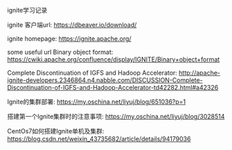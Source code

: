 ignite学习记录

ignite 客户端url:
https://dbeaver.io/download/

ignite homepage:
https://ignite.apache.org/

some useful url
Binary object format:
https://cwiki.apache.org/confluence/display/IGNITE/Binary+object+format

Complete Discontinuation of IGFS and Hadoop Accelerator:
http://apache-ignite-developers.2346864.n4.nabble.com/DISCUSSION-Complete-Discontinuation-of-IGFS-and-Hadoop-Accelerator-td42282.html#a42326

Ignite的集群部署:
https://my.oschina.net/liyuj/blog/651036?p=1

搭建第一个Ignite集群时的注意事项:
https://my.oschina.net/liyuj/blog/3028514

CentOs7如何搭建Ignite单机及集群:
https://blog.csdn.net/weixin_43735682/article/details/94179036
